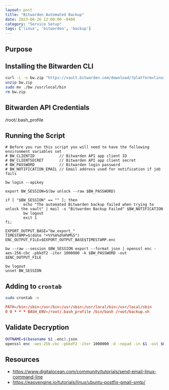 ```yaml
---
layout: post
title: "Bitwarden Automated Backup"
date: 2023-06-26 12:00:00 -0400
category: "Service Setup"
tags: ['linux', 'bitwarden', 'backup']
---
```


## Purpose

## Installing the Bitwarden CLI
```bash
curl -L -o bw.zip "https://vault.bitwarden.com/download/?platform=linux&app=cli"
unzip bw.zip
sudo mv ./bw /usr/local/bin
rm bw.zip
```

## Bitwarden API Credentials

/root/.bash_profile

## Running the Script

```text
# Before you run this script you will need to have the following environment variables set
# BW_CLIENTID           // Bitwarden API app client ID
# BW_CLIENTSECRET       // Bitwarden API app client secret
# BW_PASSWORD           // Bitwarden login password
# BW_NOTIFICATION_EMAIL // Email address used for notification if job fails

bw login --apikey

export BW_SESSION=$(bw unlock --raw $BW_PASSWORD)

if [ "$BW_SESSION" == "" ]; then
        echo "The automated Bitwarden backup failed when trying to unlock the vault" | mail -s "Bitwarden Backup Failed" $BW_NOTIFICATION
        bw logout
        exit 1
fi;

EXPORT_OUTPUT_BASE="bw_export_"
TIMESTAMP=$(date "+%Y%m%d%H%M%S")
ENC_OUTPUT_FILE=$EXPORT_OUTPUT_BASE$TIMESTAMP.enc

bw --raw --session $BW_SESSION export --format json | openssl enc -aes-256-cbc -pbkdf2 -iter 1000000 -k $BW_PASSWORD -out $ENC_OUTPUT_FILE

bw logout
unset BW_SESSION
```

## Adding to `crontab`

```bash
sudo crontab -e
```

```conf
PATH=/bin:/sbin:/usr/bin:/usr/sbin:/usr/local/bin:/usr/local/sbin
0 0 * * * BASH_ENV=/root/.bash_profile /bin/bash /root/backup.sh
```

## Validate Decryption

```bash
OUTNAME=$(basename $1 .enc).json
openssl enc -aes-256-cbc -pbkdf2 -iter 1000000 -d -nopad -in $1 -out $OUTNAME
```

## Resources
- https://www.digitalocean.com/community/tutorials/send-email-linux-command-line
- https://easyengine.io/tutorials/linux/ubuntu-postfix-gmail-smtp/
